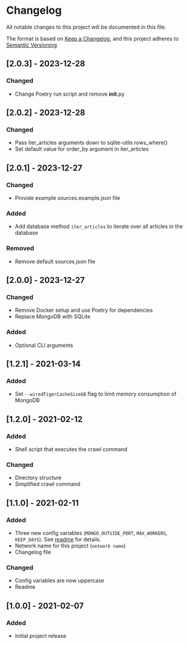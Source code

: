 # Changelog
All notable changes to this project will be documented in this file.

The format is based on [Keep a Changelog](https://keepachangelog.com/en/1.0.0/),
and this project adheres to [Semantic Versioning](https://semver.org/spec/v2.0.0.html).

## [2.0.3] - 2023-12-28
### Changed
- Change Poetry run script and remove __init__.py

## [2.0.2] - 2023-12-28
### Changed
- Pass iter_articles arguments down to sqlite-utils rows_where()
- Set default value for order_by argument in iter_articles

## [2.0.1] - 2023-12-27
### Changed
- Provide example sources.example.json file

### Added
- Add database method `iter_articles` to iterate over all articles in the database

### Removed
- Remove default sources.json file

## [2.0.0] - 2023-12-27
### Changed
- Remove Docker setup and use Poetry for dependencies
- Replace MongoDB with SQLite

### Added
- Optional CLI arguments

## [1.2.1] - 2021-03-14
### Added
- Set `--wiredTigerCacheSizeGB` flag to limit memory consumption of MongoDB

## [1.2.0] - 2021-02-12
### Added
- Shell script that executes the crawl command
### Changed
- Directory structure
- Simplified crawl command

## [1.1.0] - 2021-02-11
### Added
- Three new config variables (`MONGO_OUTSIDE_PORT`, `MAX_WORKERS`, `KEEP_DAYS`). See [readme](README.md) for details.
- Network name for this project (`network name`)
- Changelog file
### Changed
- Config variables are now uppercase
- Readme

## [1.0.0] - 2021-02-07
### Added
- Initial project release